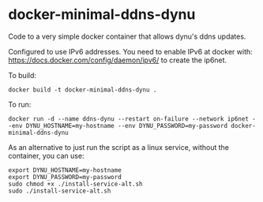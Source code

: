 # docker-minimal-ddns-dynu
Code to a very simple docker container that allows dynu's ddns updates.

Configured to use IPv6 addresses. You need to enable IPv6 at docker with: https://docs.docker.com/config/daemon/ipv6/ to create the ip6net.

To build:
```
docker build -t docker-minimal-ddns-dynu .
```

To run:
```
docker run -d --name ddns-dynu --restart on-failure --network ip6net --env DYNU_HOSTNAME=my-hostname --env DYNU_PASSWORD=my-password docker-minimal-ddns-dynu
```

As an alternative to just run the script as a linux service, without the container, you can use:
```
export DYNU_HOSTNAME=my-hostname
export DYNU_PASSWORD=my-password
sudo chmod +x ./install-service-alt.sh
sudo ./install-service-alt.sh
```
